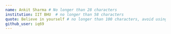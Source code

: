 ```yaml
---
name: Ankit Sharma # No longer than 28 characters
institution: IIT BHU  # no longer than 58 characters
quote: Believe in yourself # no longer than 100 characters, avoid using quotes(") to guarantee the format remains the same.
github_user: iq69
---
```

